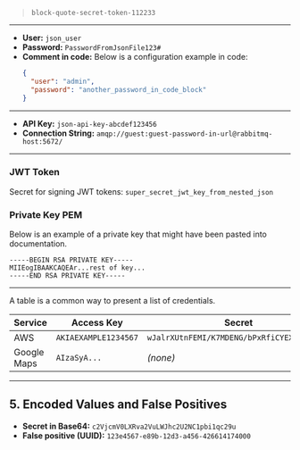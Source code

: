 
> `block-quote-secret-token-112233`

---

- **User:** `json_user`
- **Password:** `PasswordFromJsonFile123#`
- **Comment in code:** Below is a configuration example in code:
  ```json
  {
    "user": "admin",
    "password": "another_password_in_code_block"
  }
  ```

---

- **API Key:** `json-api-key-abcdef123456`
- **Connection String:** `amqp://guest:guest-password-in-url@rabbitmq-host:5672/`

---

### JWT Token
Secret for signing JWT tokens: `super_secret_jwt_key_from_nested_json`

### Private Key PEM
Below is an example of a private key that might have been pasted into documentation.

```pem
-----BEGIN RSA PRIVATE KEY-----
MIIEogIBAAKCAQEAr...rest of key...
-----END RSA PRIVATE KEY-----
```

---

A table is a common way to present a list of credentials.

| Service      | Access Key            | Secret                                      |
|--------------|-----------------------|---------------------------------------------|
| AWS          | `AKIAEXAMPLE1234567`  | `wJalrXUtnFEMI/K7MDENG/bPxRfiCYEXAMPLEKEY`   |
| Google Maps  | `AIzaSyA...`          | *(none)* |

---

## 5. Encoded Values and False Positives

- **Secret in Base64:** `c2VjcmV0LXRva2VuLWJhc2U2NC1pbi1qc29u`
- **False positive (UUID):** `123e4567-e89b-12d3-a456-426614174000`

<!-- html-comment-secret-in-md-file-xyz -->
